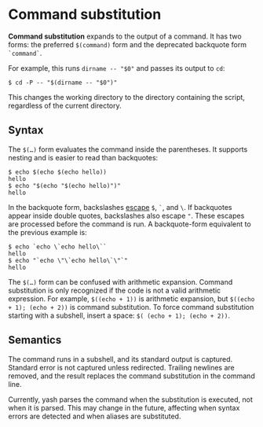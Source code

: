 # Command substitution

**Command substitution** expands to the output of a command. It has two forms: the preferred `$(command)` form and the deprecated backquote form `` `command` ``.

For example, this runs `dirname -- "$0"` and passes its output to `cd`:

```shell
$ cd -P -- "$(dirname -- "$0")"
```

This changes the working directory to the directory containing the script, regardless of the current directory.

## Syntax

The `$(…)` form evaluates the command inside the parentheses. It supports nesting and is easier to read than backquotes:

```shell
$ echo $(echo $(echo hello))
hello
$ echo "$(echo "$(echo hello)")"
hello
```

In the backquote form, backslashes [escape](quoting.md#backslash) `$`, `` ` ``, and `\`. If backquotes appear inside double quotes, backslashes also escape `"`. These escapes are processed before the command is run. A backquote-form equivalent to the previous example is:

```shell
$ echo `echo \`echo hello\``
hello
$ echo "`echo \"\`echo hello\`\"`"
hello
```

The `$(…)` form can be confused with arithmetic expansion. Command substitution is only recognized if the code is not a valid arithmetic expression. For example, `$((echo + 1))` is arithmetic expansion, but `$((echo + 1); (echo + 2))` is command substitution. To force command substitution starting with a subshell, insert a space: `$( (echo + 1); (echo + 2))`.

## Semantics

The command runs in a subshell, and its standard output is captured. Standard error is not captured unless redirected. Trailing newlines are removed, and the result replaces the command substitution in the command line.

Currently, yash parses the command when the substitution is executed, not when it is parsed. This may change in the future, affecting when syntax errors are detected and when aliases are substituted.
